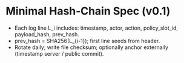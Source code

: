 # Minimal Hash‑Chain Spec (v0.1)
- Each log line L_i includes: timestamp, actor, action, policy_slot_id, payload_hash, prev_hash.
- prev_hash = SHA256(L_{i-1}); first line seeds from header.
- Rotate daily; write file checksum; optionally anchor externally (timestamp server / public commit).
